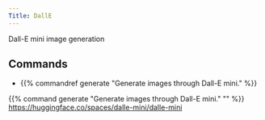 ```yaml
---
Title: DallE
---
```

Dall-E mini image generation
​
## Commands
- {{% commandref generate "Generate images through Dall-E mini." %}}

{{% command generate "Generate images through Dall-E mini." "<prompt>" %}}
https://huggingface.co/spaces/dalle-mini/dalle-mini